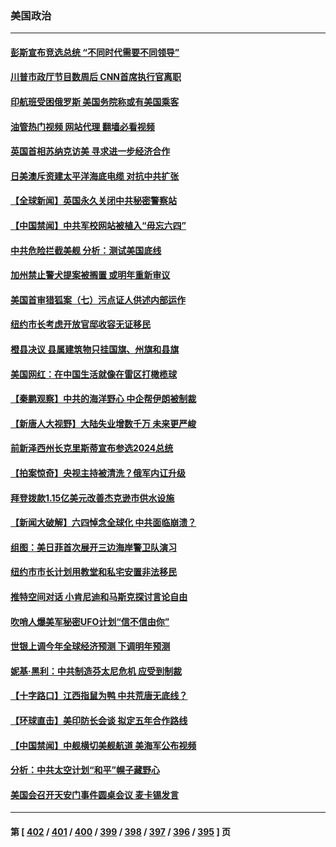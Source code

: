 ### 美国政治
---
#### [彭斯宣布竞选总统 “不同时代需要不同领导”](../../pages/ncid1078159/n14011791.md?06080045) 
#### [川普市政厅节目数周后 CNN首席执行官离职](../../pages/ncid1078159/n14011790.md?06080045) 
#### [印航班受困俄罗斯 美国务院称或有美国乘客](../../pages/ncid1078159/n14011755.md?06080045) 
#### [油管热门视频 网站代理 翻墙必看视频](http://138.2.39.72:81/youtube.html?epic-marker?06080045)
#### [英国首相苏纳克访美 寻求进一步经济合作](../../pages/ncid1078159/n14011617.md?06080045) 
#### [日美澳斥资建太平洋海底电缆 对抗中共扩张](../../pages/ncid1078159/n14011616.md?06080045) 
#### [【全球新闻】英国永久关闭中共秘密警察站](../../pages/ncid1078159/n14011562.md?06080045) 
#### [【中国禁闻】中共军校网站被植入“毋忘六四”](../../pages/ncid1078159/n14011262.md?06080045) 
#### [中共危险拦截美舰 分析：测试美国底线](../../pages/ncid1078159/n14010646.md?06080045) 
#### [加州禁止警犬提案被搁置 或明年重新审议](../../pages/ncid1078159/n14011509.md?06080045) 
#### [美国首审猎狐案（七）污点证人供述内部运作](../../pages/ncid1078159/n14011455.md?06080045) 
#### [纽约市长考虑开放官邸收容无证移民](../../pages/ncid1078159/n14011405.md?06080045) 
#### [橙县决议 县属建筑物只挂国旗、州旗和县旗](../../pages/ncid1078159/n14011384.md?06080045) 
#### [美国网红：在中国生活就像在雷区打橄榄球](../../pages/ncid1078159/n14011345.md?06080045) 
#### [【秦鹏观察】中共的海洋野心 中企帮伊朗被制裁](../../pages/ncid1078159/n14011282.md?06080045) 
#### [【新唐人大视野】大陆失业增数千万 未来更严峻](../../pages/ncid1078159/n14011270.md?06080045) 
#### [前新泽西州长克里斯蒂宣布参选2024总统](../../pages/ncid1078159/n14011250.md?06080045) 
#### [【拍案惊奇】央视主持被清洗？俄军内讧升级](../../pages/ncid1078159/n14011239.md?06080045) 
#### [拜登拨款1.15亿美元改善杰克逊市供水设施](../../pages/ncid1078159/n14011222.md?06080045) 
#### [【新闻大破解】六四悼念全球化 中共面临崩溃？](../../pages/ncid1078159/n14011236.md?06080045) 
#### [组图：美日菲首次展开三边海岸警卫队演习](../../pages/ncid1078159/n14011143.md?06080045) 
#### [纽约市市长计划用教堂和私宅安置非法移民](../../pages/ncid1078159/n14011174.md?06080045) 
#### [推特空间对话 小肯尼迪和马斯克探讨言论自由](../../pages/ncid1078159/n14011163.md?06080045) 
#### [吹哨人爆美军秘密UFO计划“信不信由你”](../../pages/ncid1078159/n14011155.md?06080045) 
#### [世银上调今年全球经济预测 下调明年预测](../../pages/ncid1078159/n14011150.md?06080045) 
#### [妮基‧黑利：中共制造芬太尼危机 应受到制裁](../../pages/ncid1078159/n14011167.md?06080045) 
#### [【十字路口】江西指鼠为鸭 中共荒唐无底线？](../../pages/ncid1078159/n14011078.md?06080045) 
#### [【环球直击】美印防长会谈 拟定五年合作路线](../../pages/ncid1078159/n14010617.md?06080045) 
#### [【中国禁闻】中舰横切美舰航道 美海军公布视频](../../pages/ncid1078159/n14010562.md?06080045) 
#### [分析：中共太空计划“和平”幌子藏野心](../../pages/ncid1078159/n14009986.md?06080045) 
#### [美国会召开天安门事件圆桌会议 麦卡锡发言](../../pages/ncid1078159/n14010697.md?06080045) 

---
#### 第 [ [402](./402.md?06080045) / [401](./401.md?06080045) / [400](./400.md?06080045) / [399](./399.md?06080045) / [398](./398.md?06080045) / [397](./397.md?06080045) / [396](./396.md?06080045) / [395](./395.md?06080045) ] 页
